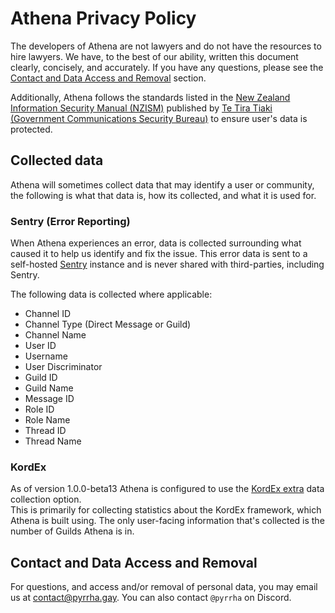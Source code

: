 # Athena Privacy Policy

The developers of Athena are not lawyers and do not have the resources to hire lawyers.
We have, to the best of our ability, written this document clearly, concisely, and accurately.
If you have any questions, please see the [Contact and Data Access and Removal](#contact-and-data-access-and-removal) section.

Additionally, Athena follows the standards listed in the [New Zealand Information Security Manual (NZISM)](https://www.nzism.gcsb.govt.nz/) published by [Te Tira Tiaki (Government Communications Security Bureau)](https://www.gcsb.govt.nz/) to ensure user's data is protected.

## Collected data
Athena will sometimes collect data that may identify a user or community, the following is what that data is, how its collected, and what it is used for.

### Sentry (Error Reporting)
When Athena experiences an error, data is collected surrounding what caused it to help us identify and fix the issue.
This error data is sent to a self-hosted [Sentry](https://sentry.io/) instance and is never shared with third-parties, including Sentry.

The following data is collected where applicable:
- Channel ID
- Channel Type (Direct Message or Guild)
- Channel Name
- User ID
- Username
- User Discriminator
- Guild ID
- Guild Name
- Message ID
- Role ID
- Role Name
- Thread ID
- Thread Name

### KordEx
As of version 1.0.0-beta13 Athena is configured to use the [KordEx extra](https://docs.kordex.dev/data-collection.html#levels-extra) data collection option.\
This is primarily for collecting statistics about the KordEx framework, which Athena is built using. The only user-facing information that's collected is the number of Guilds Athena is in.

## Contact and Data Access and Removal
For questions, and access and/or removal of personal data, you may email us at [contact@pyrrha.gay](mailto:contact@pyrrha.gay).
You can also contact `@pyrrha` on Discord.
